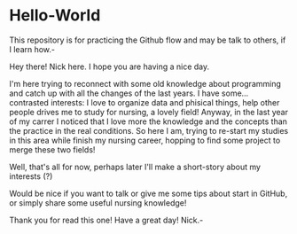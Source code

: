 # Hello-World
This repository is for practicing the Github flow and may be talk to others, if I learn how.-

Hey there! Nick here. I hope you are having a nice day.

I'm here trying to reconnect with some old knowledge about programming and catch up with all the changes of the last years.
I have some... contrasted interests: I love to organize data and phisical things, help other people drives me to study for nursing, a lovely field! 
Anyway, in the last year of my carrer I noticed that I love more the knowledge and the concepts than the practice in the real conditions.
So here I am, trying to re-start my studies in this area while finish my nursing career, hopping to find some project to merge these two fields!

Well, that's all for now, perhaps later I'll make a short-story about my interests (?) 

Would be nice if you want to talk or give me some tips about start in GitHub, or simply share some useful nursing knowledge!

Thank you for read this one!
Have a great day!
Nick.-
